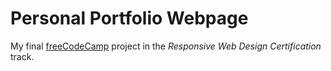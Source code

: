 # Personal Portfolio Webpage

My final [freeCodeCamp](www.freecodecamp.org) project in the *Responsive Web Design Certification* track. 